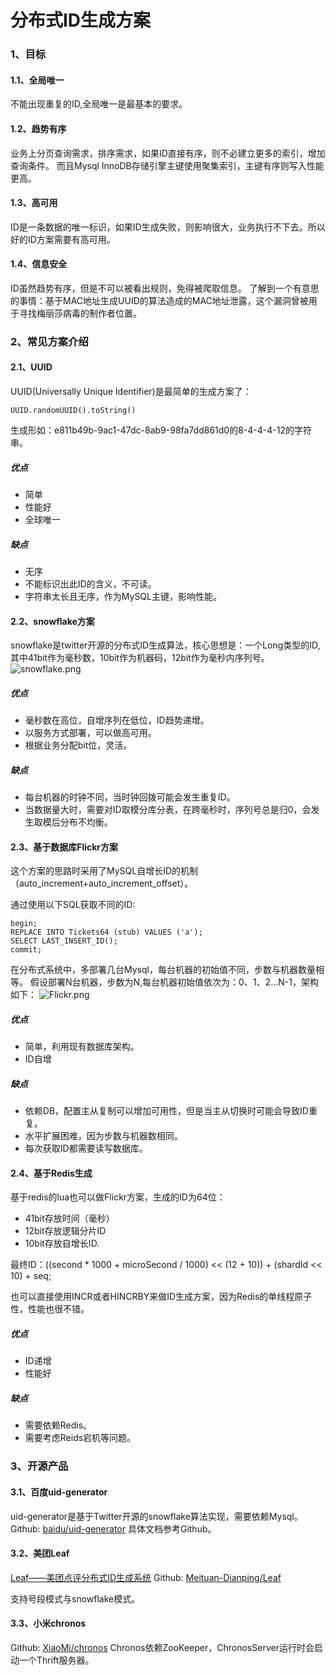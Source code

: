 # 分布式ID生成方案

### 1、目标

#### 1.1、全局唯一

不能出现重复的ID,全局唯一是最基本的要求。

#### 1.2、趋势有序

业务上分页查询需求，排序需求，如果ID直接有序，则不必建立更多的索引，增加查询条件。
而且Mysql InnoDB存储引擎主键使用聚集索引，主键有序则写入性能更高。

#### 1.3、高可用

ID是一条数据的唯一标识，如果ID生成失败，则影响很大，业务执行不下去。所以好的ID方案需要有高可用。

#### 1.4、信息安全

ID虽然趋势有序，但是不可以被看出规则，免得被爬取信息。
了解到一个有意思的事情：基于MAC地址生成UUID的算法造成的MAC地址泄露，这个漏洞曾被用于寻找梅丽莎病毒的制作者位置。

### 2、常见方案介绍

#### 2.1、UUID

UUID(Universally Unique Identifier)是最简单的生成方案了：

```
UUID.randomUUID().toString()
```

生成形如：e811b49b-9ac1-47dc-8ab9-98fa7dd861d0的8-4-4-4-12的字符串。

##### 优点

- 简单
- 性能好
- 全球唯一

##### 缺点

- 无序
- 不能标识出此ID的含义，不可读。
- 字符串太长且无序，作为MySQL主键，影响性能。

#### 2.2、snowflake方案

snowflake是twitter开源的分布式ID生成算法，核心思想是：一个Long类型的ID,其中41bit作为毫秒数，10bit作为机器码，12bit作为毫秒内序列号。
![snowflake.png](https://segmentfault.com/img/remote/1460000021175386)

##### 优点

- 毫秒数在高位，自增序列在低位，ID趋势递增。
- 以服务方式部署，可以做高可用。
- 根据业务分配bit位，灵活。

##### 缺点

- 每台机器的时钟不同，当时钟回拨可能会发生重复ID。
- 当数据量大时，需要对ID取模分库分表，在跨毫秒时，序列号总是归0，会发生取模后分布不均衡。

#### 2.3、基于数据库Flickr方案

这个方案的思路时采用了MySQL自增长ID的机制（auto_increment+auto_increment_offset）。

通过使用以下SQL获取不同的ID:

```
begin;
REPLACE INTO Tickets64 (stub) VALUES ('a');
SELECT LAST_INSERT_ID();
commit;
```

在分布式系统中，多部署几台Mysql，每台机器的初始值不同，步数与机器数量相等。
假设部署N台机器，步数为N,每台机器初始值依次为：0、1、2...N-1，架构如下：
![Flickr.png](https://segmentfault.com/img/remote/1460000021175385)

##### 优点

- 简单，利用现有数据库架构。
- ID自增

##### 缺点

- 依赖DB，配置主从复制可以增加可用性，但是当主从切换时可能会导致ID重复。
- 水平扩展困难，因为步数与机器数相同。
- 每次获取ID都需要读写数据库。

#### 2.4、基于Redis生成

基于redis的lua也可以做Flickr方案，生成的ID为64位：

- 41bit存放时间（毫秒）
- 12bit存放逻辑分片ID
- 10bit存放自增长ID.

最终ID：((second * 1000 + microSecond / 1000) << (12 + 10)) + (shardId << 10) + seq;

也可以直接使用INCR或者HINCRBY来做ID生成方案，因为Redis的单线程原子性，性能也很不错。

##### 优点

- ID递增
- 性能好

##### 缺点

- 需要依赖Redis。
- 需要考虑Reids宕机等问题。

### 3、开源产品

#### 3.1、百度uid-generator

uid-generator是基于Twitter开源的snowflake算法实现，需要依赖Mysql。
Github: [baidu/uid-generator](https://github.com/baidu/uid-generator)
具体文档参考Github。

#### 3.2、美团Leaf

[Leaf——美团点评分布式ID生成系统](https://tech.meituan.com/2017/04/21/mt-leaf.html)
Github: [Meituan-Dianping/Leaf](https://github.com/Meituan-Dianping/Leaf)

支持号段模式与snowflake模式。

#### 3.3、小米chronos

Github: [XiaoMi/chronos](https://github.com/XiaoMi/chronos)
Chronos依赖ZooKeeper，ChronosServer运行时会启动一个Thrift服务器。